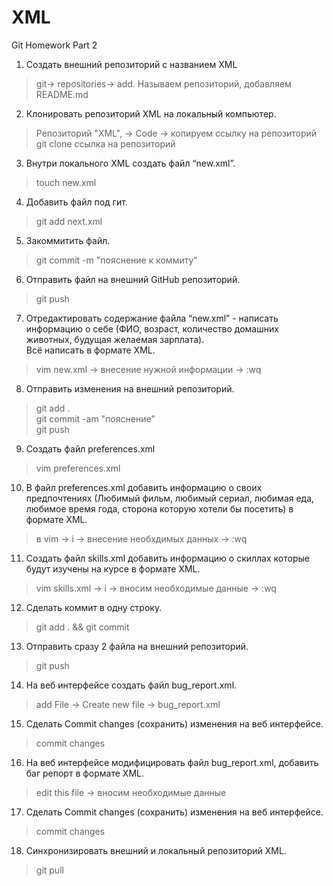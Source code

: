 # XML
Git Homework Part 2  
1. Создать внешний репозиторий c названием XML  
> git-> repositories-> add. Называем репозиторий, добавляем README.md  
2. Клонировать репозиторий XML на локальный компьютер.  
> Репозиторий "XML", -> Code -> копируем ссылку на репозиторий
git clone ссылка на репозиторий
3. Внутри локального XML создать файл “new.xml”.  
> touch new.xml  
4. Добавить файл под гит.  
> git add next.xml  
5. Закоммитить файл.  
> git commit -m "пояснение к коммиту"  
6. Отправить файл на внешний GitHub репозиторий.  
> git push  
7. Отредактировать содержание файла “new.xml” - написать информацию о себе (ФИО, возраст, количество домашних животных, будущая желаемая зарплата).  
Всё написать в формате XML.  
> vim new.xml -> внесение нужной информации -> :wq
8. Отправить изменения на внешний репозиторий.  
> git add .  
> git commit -am "пояснение"  
> git push  
9. Создать файл preferences.xml  
> vim preferences.xml
10. В файл preferences.xml добавить информацию о своих предпочтениях (Любимый фильм, любимый сериал, любимая еда, любимое время года, сторона которую хотели бы посетить) в формате XML.  
> в vim -> i -> внесение необхдимых данных -> :wq  
11. Создать файл skills.xml добавить информацию о скиллах которые будут изучены на курсе в формате XML.  
> vim skills.xml -> i -> вносим необходимые данные -> :wq  
12. Сделать коммит в одну строку.  
> git add . && git commit
13. Отправить сразу 2 файла на внешний репозиторий.  
> git push  
14. На веб интерфейсе создать файл bug_report.xml.  
> add File -> Create new file -> bug_report.xml  
15. Сделать Commit changes (сохранить) изменения на веб интерфейсе.  
> commit changes  
16. На веб интерфейсе модифицировать файл bug_report.xml, добавить баг репорт в формате XML.  
> edit this file -> вносим необходимые данные  
17. Сделать Commit changes (сохранить) изменения на веб интерфейсе.
> commit changes  
18. Синхронизировать внешний и локальный репозиторий XML.  
>  git pull
